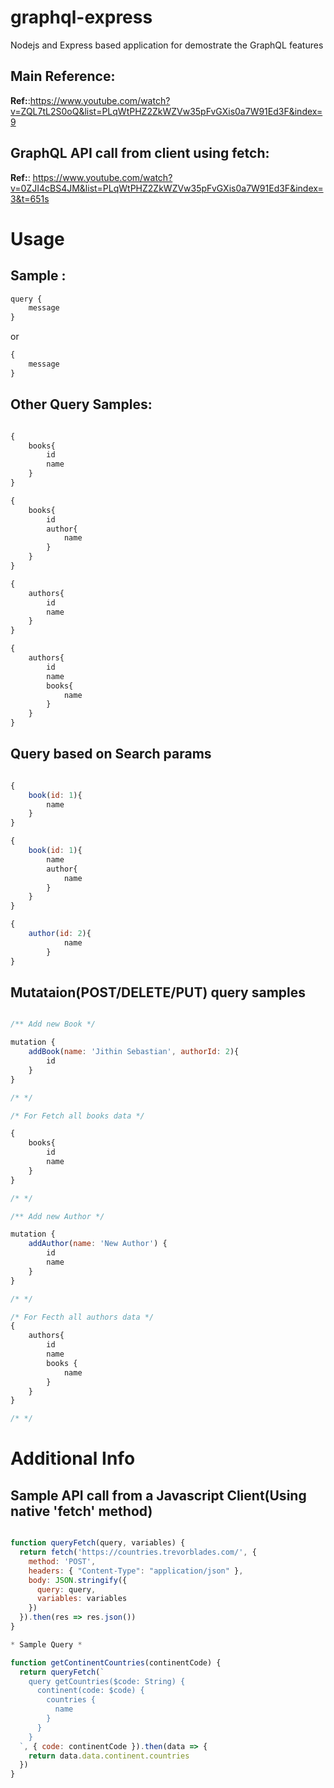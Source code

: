 # graphql-express
Nodejs and Express based application for demostrate the GraphQL features

## Main Reference: 
**Ref:**:https://www.youtube.com/watch?v=ZQL7tL2S0oQ&list=PLqWtPHZ2ZkWZVw35pFvGXis0a7W91Ed3F&index=9

## GraphQL API call from client using fetch: 
**Ref:**: https://www.youtube.com/watch?v=0ZJI4cBS4JM&list=PLqWtPHZ2ZkWZVw35pFvGXis0a7W91Ed3F&index=3&t=651s

# Usage

## Sample :
```javascript
query {
    message
}
```

or

```javascript
{
    message
}

```

## Other Query Samples:

```javascript

{
    books{
        id
        name
    }
}

{
    books{
        id
        author{
            name
        }
    }
}

{
    authors{
        id
        name
    }
}

{
    authors{
        id
        name
        books{
            name
        }
    }
}

```

## Query based on Search params

```javascript

{
    book(id: 1){
        name
    }
}

{
    book(id: 1){
        name
        author{
            name
        }
    }
}

{
    author(id: 2){
            name
        }
}

```

## Mutataion(POST/DELETE/PUT) query samples

```javascript

/** Add new Book */

mutation {
    addBook(name: 'Jithin Sebastian', authorId: 2){
        id
    }
}

/* */

/* For Fetch all books data */

{
    books{
        id
        name
    }
}

/* */

/** Add new Author */

mutation {
    addAuthor(name: 'New Author') {
        id
        name
    }
}

/* */

/* For Fecth all authors data */
{
    authors{
        id
        name
        books {
            name
        }
    }
}

/* */

```

# Additional Info
## Sample API call from a Javascript Client(Using native 'fetch' method)

```javascript

function queryFetch(query, variables) {
  return fetch('https://countries.trevorblades.com/', {
    method: 'POST',
    headers: { "Content-Type": "application/json" },
    body: JSON.stringify({
      query: query,
      variables: variables
    })
  }).then(res => res.json())
}

* Sample Query *

function getContinentCountries(continentCode) {
  return queryFetch(`
    query getCountries($code: String) {
      continent(code: $code) {
        countries {
          name
        }
      }
    }
  `, { code: continentCode }).then(data => {
    return data.data.continent.countries
  })
}

```

